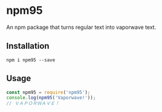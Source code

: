# npm95
An npm package that turns regular text into vaporwave text.

## Installation
```
npm i npm95 --save
```

## Usage
```js
const npm95 = require('npm95');
console.log(npm95('Vaporwave!'));
// ＶＡＰＯＲＷＡＶＥ！
```
